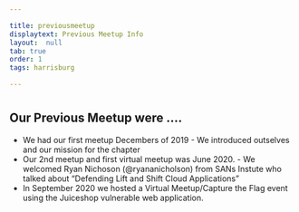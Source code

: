 ```yaml
---

title: previousmeetup
displaytext: Previous Meetup Info 
layout:  null
tab: true
order: 1
tags: harrisburg

---
```

#
## Our Previous Meetup were ....

- We had our first meetup Decembers of 2019 - We introduced outselves and our mission for the chapter
- Our 2nd meetup and first virtual meetup was June 2020. - We welcomed Ryan Nichoson (@ryananicholson) from SANs Instute who talked about “Defending Lift and Shift Cloud Applications”
- In September 2020 we hosted a Virtual Meetup/Capture the Flag event using the Juiceshop vulnerable web application.  
